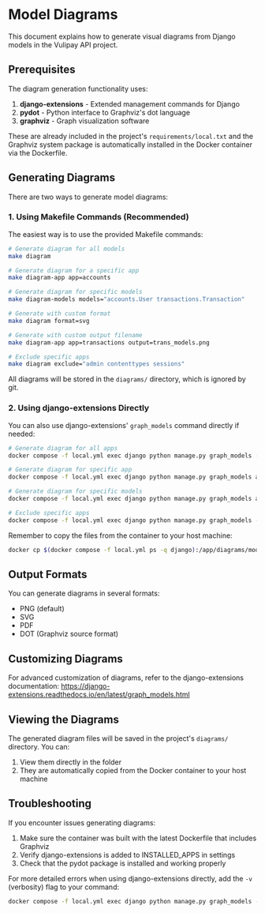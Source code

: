 # Model Diagrams

This document explains how to generate visual diagrams from Django models in the Vulipay API project.

## Prerequisites

The diagram generation functionality uses:

1. **django-extensions** - Extended management commands for Django
2. **pydot** - Python interface to Graphviz's dot language
3. **graphviz** - Graph visualization software

These are already included in the project's `requirements/local.txt` and the Graphviz system package is automatically installed in the Docker container via the Dockerfile.

## Generating Diagrams

There are two ways to generate model diagrams:

### 1. Using Makefile Commands (Recommended)

The easiest way is to use the provided Makefile commands:

```bash
# Generate diagram for all models
make diagram

# Generate diagram for a specific app
make diagram-app app=accounts

# Generate diagram for specific models
make diagram-models models="accounts.User transactions.Transaction"

# Generate with custom format
make diagram format=svg

# Generate with custom output filename
make diagram-app app=transactions output=trans_models.png

# Exclude specific apps
make diagram exclude="admin contenttypes sessions"
```

All diagrams will be stored in the `diagrams/` directory, which is ignored by git.

### 2. Using django-extensions Directly

You can also use django-extensions' `graph_models` command directly if needed:

```bash
# Generate diagram for all apps
docker compose -f local.yml exec django python manage.py graph_models -a -g -o /app/diagrams/models.png

# Generate diagram for specific app
docker compose -f local.yml exec django python manage.py graph_models accounts -o /app/diagrams/accounts_models.png

# Generate diagram for specific models
docker compose -f local.yml exec django python manage.py graph_models accounts.User transactions.Transaction -o /app/diagrams/user_transactions.png

# Exclude specific apps
docker compose -f local.yml exec django python manage.py graph_models -a -e contenttypes sessions admin -o /app/diagrams/core_models.png
```

Remember to copy the files from the container to your host machine:

```bash
docker cp $(docker compose -f local.yml ps -q django):/app/diagrams/models.png ./diagrams/models.png
```

## Output Formats

You can generate diagrams in several formats:
- PNG (default)
- SVG
- PDF
- DOT (Graphviz source format)

## Customizing Diagrams

For advanced customization of diagrams, refer to the django-extensions documentation:
https://django-extensions.readthedocs.io/en/latest/graph_models.html

## Viewing the Diagrams

The generated diagram files will be saved in the project's `diagrams/` directory. You can:

1. View them directly in the folder
2. They are automatically copied from the Docker container to your host machine

## Troubleshooting

If you encounter issues generating diagrams:

1. Make sure the container was built with the latest Dockerfile that includes Graphviz
2. Verify django-extensions is added to INSTALLED_APPS in settings
3. Check that the pydot package is installed and working properly

For more detailed errors when using django-extensions directly, add the `-v` (verbosity) flag to your command:

```bash
docker compose -f local.yml exec django python manage.py graph_models -a -v 2
```